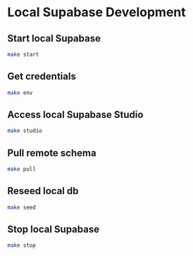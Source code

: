 # Local Supabase Development

## Start local Supabase

```bash
make start
```

## Get credentials

```bash
make env
```

## Access local Supabase Studio

```bash
make studio
```

## Pull remote schema

```bash
make pull
```

## Reseed local db

```bash
make seed
```

## Stop local Supabase

```bash
make stop
```
